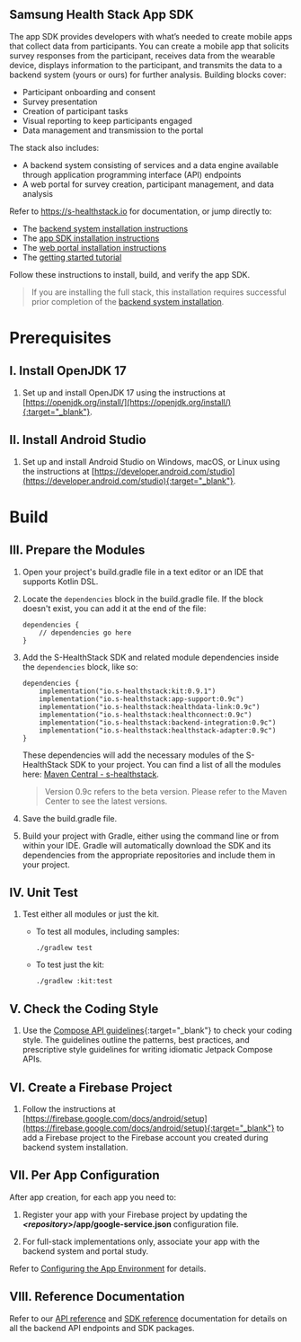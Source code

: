 ## Samsung Health Stack App SDK

The app SDK provides developers with what’s needed to create mobile apps that collect data from participants. You can create a mobile app that solicits survey responses from the participant, receives data from the wearable device, displays information to the participant, and transmits the data to a backend system (yours or ours) for further analysis. Building blocks cover:

- Participant onboarding and consent
- Survey presentation
- Creation of participant tasks
- Visual reporting to keep participants engaged
- Data management and transmission to the portal

The stack also includes:

-   A backend system consisting of services and a data engine available through application programming interface (API) endpoints
-   A web portal for survey creation, participant management, and data analysis

Refer to <a href="https://s-healthstack.io" target="_blank">https://s-healthstack.io</a> for documentation, or jump directly to:
- The <a href="https://s-healthstack.io/install-backend.html" target="_blank">backend system installation instructions</a>
- The <a href="https://s-healthstack.io/install-sdk.html" target="_blank">app SDK installation instructions</a>
- The <a href="https://s-healthstack.io/install-portal.html" target="_blank">web portal installation instructions</a>
- The <a href="https://s-healthstack.io/tutorial.html" target="_blank">getting started tutorial</a>



Follow these instructions to install, build, and verify the app SDK.

> If you are installing the full stack, this installation requires successful prior completion of the [backend system installation](install-backend.md).

# Prerequisites

## I. Install OpenJDK 17

1. Set up and install OpenJDK 17 using the instructions at [https://openjdk.org/install/](https://openjdk.org/install/){:target="_blank"}.

## II. Install Android Studio 

1. Set up and install Android Studio on Windows, macOS, or Linux using the instructions at [https://developer.android.com/studio](https://developer.android.com/studio){:target="_blank"}.

# Build

## III. Prepare the Modules

1. Open your project's build.gradle file in a text editor or an IDE that supports Kotlin DSL.

2. Locate the `dependencies` block in the build.gradle file. If the block doesn't exist, you can add it at the end of the file:

   ```
   dependencies {
       // dependencies go here
   }
   ```

3. Add the S-HealthStack SDK and related module dependencies inside the `dependencies` block, like so:

   ```
   dependencies {
       implementation("io.s-healthstack:kit:0.9.1")
       implementation("io.s-healthstack:app-support:0.9c")
       implementation("io.s-healthstack:healthdata-link:0.9c")
       implementation("io.s-healthstack:healthconnect:0.9c")
       implementation("io.s-healthstack:backend-integration:0.9c")
       implementation("io.s-healthstack:healthstack-adapter:0.9c")
   }
   ```

   These dependencies will add the necessary modules of the S-HealthStack SDK to your project. You can find a list of all the modules here: [Maven Central - s-healthstack](https://central.sonatype.com/search?smo=true&q=s-healthstack). 

   > Version 0.9c refers to the beta version. Please refer to the Maven Center to see the latest versions.

4. Save the build.gradle file.

5. Build your project with Gradle, either using the command line or from within your IDE. Gradle will automatically download the SDK and its dependencies from the appropriate repositories and include them in your project.

## IV. Unit Test

1. Test either all modules or just the kit.

   - To test all modules, including samples:

     ```
     ./gradlew test
     ```

   - To test just the kit:

     ```
     ./gradlew :kit:test
     ```


## V. Check the Coding Style

1. Use the [Compose API guidelines](https://github.com/androidx/androidx/blob/androidx-main/compose/docs/compose-api-guidelines.md){:target="_blank"} to check your coding style. The guidelines outline the patterns, best practices, and prescriptive style guidelines for writing idiomatic Jetpack Compose APIs. 

## VI. Create a Firebase Project

1. Follow the instructions at [https://firebase.google.com/docs/android/setup](https://firebase.google.com/docs/android/setup){:target="_blank"} to add a Firebase project to the Firebase account you created during backend system installation.

## VII. Per App Configuration

After app creation, for each app you need to:

1. Register your app with your Firebase project by updating the ***\<repository\>*/app/google-service.json** configuration file.

2. For full-stack implementations only, associate your app with the backend system and portal study.

Refer to [Configuring the App Environment](../app-creation/configure-app.md) for details.

## VIII. Reference Documentation

Refer to our [API reference](../../api-reference/api-overview.md) and [SDK reference](../../sdk-reference/kit.md) documentation for details on all the backend API endpoints and SDK packages.
